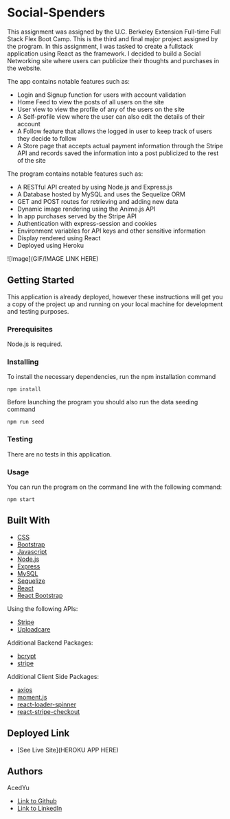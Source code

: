 # Social-Spenders
This assignment was assigned by the U.C. Berkeley Extension Full-time Full Stack Flex Boot Camp. This is the third and final major project assigned by the program. In this assignment, I was tasked to create a fullstack application using React as the framework. I decided to build a Social Networking site where users can publicize their thoughts and purchases in the website.

The app contains notable features such as:
- Login and Signup function for users with account validation
- Home Feed to view the posts of all users on the site
- User view to view the profile of any of the users on the site
- A Self-profile view where the user can also edit the details of their account
- A Follow feature that allows the logged in user to keep track of users they decide to follow
- A Store page that accepts actual payment information through the Stripe API and records saved the information into a post publicized to the rest of the site

The program contains notable features such as:
- A RESTful API created by using Node.js and Express.js
- A Database hosted by MySQL and uses the Sequelize ORM
- GET and POST routes for retrieving and adding new data
- Dynamic image rendering using the Anime.js API
- In app purchases served by the Stripe API
- Authentication with express-session and cookies
- Environment variables for API keys and other sensitive information
- Display rendered using React
- Deployed using Heroku

![Image](GIF/IMAGE LINK HERE)

## Getting Started

This application is already deployed, however these instructions will get you a copy of the project up and running on your local machine for development and testing purposes.

### Prerequisites

Node.js is required.

### Installing
To install the necessary dependencies, run the npm installation command
```
npm install
```
Before launching the program you should also run the data seeding command
```
npm run seed
```

### Testing
There are no tests in this application.

### Usage
You can run the program on the command line with the following command:
```
npm start
```

## Built With
* [CSS](https://developer.mozilla.org/en-US/docs/Web/CSS)
* [Bootstrap](https://getbootstrap.com/)
* [Javascript](https://developer.mozilla.org/en-US/docs/Web/JavaScript)
* [Node.js](https://nodejs.org/en/docs/)
* [Express](https://expressjs.com/)
* [MySQL](https://dev.mysql.com/doc/)
* [Sequelize](https://sequelize.org/master/)
* [React](https://reactjs.org/)
* [React Bootstrap](https://react-bootstrap.github.io/)

Using the following APIs:
* [Stripe](https://stripe.com/docs/api)
* [Uploadcare](https://uploadcare.com/docs/)

Additional Backend Packages:
* [bcrypt](https://www.npmjs.com/package/bcrypt)
* [stripe](https://www.npmjs.com/package/stripe)

Additional Client Side Packages:
* [axios](https://www.npmjs.com/package/axios)
* [moment.js](https://www.npmjs.com/package/moment)
* [react-loader-spinner](https://www.npmjs.com/package/react-loader-spinner)
* [react-stripe-checkout](https://www.npmjs.com/package/react-stripe-checkout)

## Deployed Link

* [See Live Site](HEROKU APP HERE)

## Authors
AcedYu
- [Link to Github](https://github.com/AcedYu)
- [Link to LinkedIn](https://www.linkedin.com/in/alex-yu-3712811b9/)